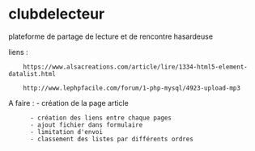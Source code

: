# clubdelecteur
plateforme de partage de lecture et de rencontre hasardeuse 

liens : 

        https://www.alsacreations.com/article/lire/1334-html5-element-datalist.html

        http://www.lephpfacile.com/forum/1-php-mysql/4923-upload-mp3
        
A faire : - création de la page article

          - création des liens entre chaque pages
          - ajout fichier dans formulaire
          - limitation d'envoi
          - classement des listes par différents ordres
